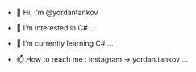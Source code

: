 - 👋 Hi, I’m @yordantankov
- 👀 I’m interested in C#...
- 🌱 I’m currently learning C# ...

- 📫 How to reach me : instagram -> yordan.tankov ...

<!---
yordantankov/yordantankov is a ✨ special ✨ repository because its `README.md` (this file) appears on your GitHub profile.
You can click the Preview link to take a look at your changes.
--->
